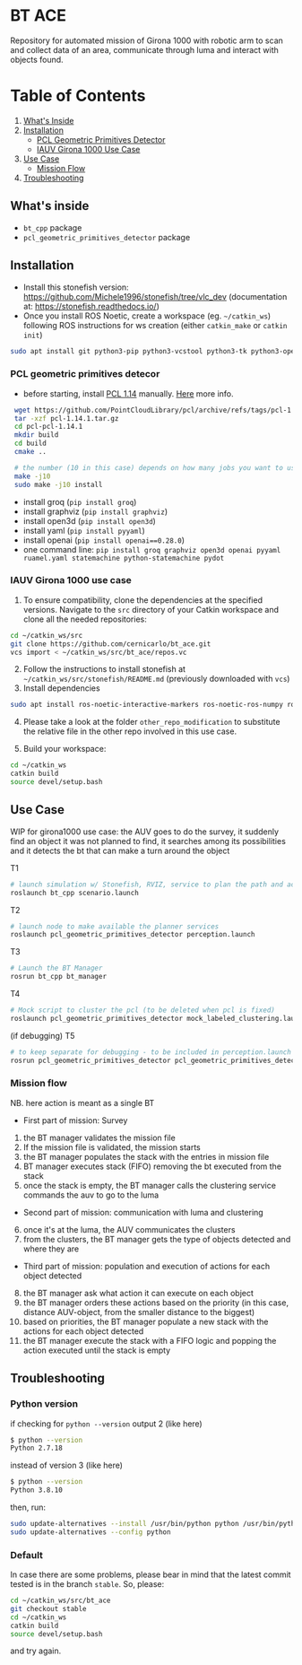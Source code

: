 # BT ACE
Repository for automated mission of Girona 1000 with robotic arm to scan and collect data of an area, communicate through luma and interact with objects found.


# Table of Contents
1. [What's Inside](#whats-inside)
2. [Installation](#installation)
   - [PCL Geometric Primitives Detector](#pcl-geometric-primitives-detector)
   - [IAUV Girona 1000 Use Case](#iauv-girona-1000-use-case)
3. [Use Case](#use-case)
   - [Mission Flow](#mission-flow)
4. [Troubleshooting](#troubleshooting)


## What's inside
<!-- Description packages? -->
- `bt_cpp` package
- `pcl_geometric_primitives_detector` package

## Installation
- Install this stonefish version: https://github.com/Michele1996/stonefish/tree/vlc_dev (documentation at: https://stonefish.readthedocs.io/)
- Once you install ROS Noetic, create a workspace (eg. `~/catkin_ws`) following ROS instructions for ws creation (either `catkin_make` or `catkin init`)

```bash
sudo apt install git python3-pip python3-vcstool python3-tk python3-opencv libusb-1.0-0-dev libfcl-dev
```

### PCL geometric primitives detecor
* before starting, install [PCL 1.14](https://github.com/PointCloudLibrary/pcl/releases/tag/pcl-1.14.1) manually. [Here](https://pcl.readthedocs.io/projects/tutorials/en/latest/compiling_pcl_posix.html) more info.

```bash
 wget https://github.com/PointCloudLibrary/pcl/archive/refs/tags/pcl-1.14.1.tar.gz
 tar -xzf pcl-1.14.1.tar.gz
 cd pcl-pcl-1.14.1
 mkdir build
 cd build
 cmake ..

 # the number (10 in this case) depends on how many jobs you want to use
 make -j10
 sudo make -j10 install
```

<!-- TODO: put this in a requirement.txt file and add the instruction to install them with the version we used -->
* install groq (`pip install groq`)
* install graphviz (`pip install graphviz`)
* install open3d (`pip install open3d`)
* install yaml (`pip install pyyaml`)
* install openai (`pip install openai==0.28.0`)
* one command line: `pip install groq graphviz open3d openai pyyaml ruamel.yaml statemachine python-statemachine pydot`

### IAUV Girona 1000 use case
1. To ensure compatibility, clone the dependencies at the specified versions. Navigate to the `src` directory of your Catkin workspace and clone all the needed repositories:

```bash
cd ~/catkin_ws/src
git clone https://github.com/cernicarlo/bt_ace.git
vcs import < ~/catkin_ws/src/bt_ace/repos.vc
```
2. Follow the instructions to install stonefish at `~/catkin_ws/src/stonefish/README.md` (previously downloaded with `vcs`) 
3. Install dependencies
<!-- TODO: reseolve with this (to be tested in a fresh environment):
```bash
cd ~/catkin_ws
rosdep install --from-paths src --ignore-src -r -y
```
 -->
```bash
sudo apt install ros-noetic-interactive-markers ros-noetic-ros-numpy ros-noetic-joint-trajectory-controller ros-noetic-fcl ros-noetic-velocity-controllers ros-noetic-joint-state-controller ros-noetic-joint-state-publisher-gui ros-noetic-octomap-server ros-noetic-depth-image-proc ros-noetic-octomap-rviz-plugins lm-sensors
```

<!-- This branch is built to work with [iauv_demo](https://github.com/GitSRealpe/iauv_demo/): git clone this repo in the same `~/catkin_ws/src` and follow the instructions provided by the repo. I used this [commit](https://github.com/GitSRealpe/iauv_demo/commit/4848c8fe560a5b6e492adde968dbb2573105e5b6). PTAL at `other_repo_modifications`

I also cloned and built these public repo (some of them may be not relevant for this project):
- [blueprintlab_reachbravo7_manipulator_description](https://bitbucket.org/udg_cirs/blueprintlab_reachbravo7_manipulator_description.git)
- [cola2_core](https://bitbucket.org/iquarobotics/cola2_core.git)
- [cola2_girona1000](https://bitbucket.org/udg_cirs/cola2_girona1000.git)
- [cola2_lib](https://bitbucket.org/iquarobotics/cola2_lib.git)
- [cola2_lib_ros](https://bitbucket.org/iquarobotics/cola2_lib_ros.git)
- [cola2_msgs](https://bitbucket.org/iquarobotics/cola2_msgs.git)
- [cola2_stonefish](https://bitbucket.org/iquarobotics/cola2_stonefish.git)
- [girona1000_description](https://bitbucket.org/udg_cirs/girona1000_description.git)
- [girona_utils](https://github.com/GitSRealpe/girona_utils.git)
- [stonefish](https://github.com/Michele1996/stonefish/tree/vlc_dev)
- [stonefish_ros](https://github.com/Michele1996/stonefish_ros) -->

4. Please take a look at the folder `other_repo_modification` to substitute the relative file in the other repo involved in this use case.

5. Build your workspace:
```bash
cd ~/catkin_ws
catkin build
source devel/setup.bash
```

## Use Case
WIP for girona1000 use case: the AUV goes to do the survey, it suddenly find an object it was not planned to find, it searches among its possibilities and it detects the bt that can make a turn around the object

T1
```bash
# launch simulation w/ Stonefish, RVIZ, service to plan the path and action service to follow the path
roslaunch bt_cpp scenario.launch
```

T2
```bash
# launch node to make available the planner services
roslaunch pcl_geometric_primitives_detector perception.launch
```

T3
```bash
# Launch the BT Manager
rosrun bt_cpp bt_manager
```

T4
```bash
# Mock script to cluster the pcl (to be deleted when pcl is fixed)
roslaunch pcl_geometric_primitives_detector mock_labeled_clustering.launch
```

(if debugging) T5
```bash
# to keep separate for debugging - to be included in perception.launch
rosrun pcl_geometric_primitives_detector pcl_geometric_primitives_detector
```
### Mission flow
NB. here action is meant as a single BT

- First part of mission: Survey
1. the BT manager validates the mission file
2. If the mission file is validated, the mission starts
3. the BT manager populates the stack with the entries in mission file
4. BT manager executes stack (FIFO) removing the bt executed from the stack
5. once the stack is empty, the BT manager calls the clustering service commands the auv to go to the luma

- Second part of mission: communication with luma and clustering
6. once it's at the luma, the AUV communicates the clusters
7. from the clusters, the BT manager gets the type of objects detected and where they are

- Third part of mission: population and execution of actions for each object detected
8. the BT manager ask what action it can execute on each object 
9. the BT manager orders these actions based on the priority (in this case, distance AUV-object, from the smaller distance to the biggest)
10. based on priorities, the BT manager populate a new stack with the actions for each object detected
11. the BT manager execute the stack with a FIFO logic and popping the action executed until the stack is empty

## Troubleshooting

### Python version

if checking for `python --version` output 2 (like here)
```bash
$ python --version
Python 2.7.18

```

instead of version 3 (like here)
```bash
$ python --version
Python 3.8.10

```
then, run:
```bash
sudo update-alternatives --install /usr/bin/python python /usr/bin/python3 1
sudo update-alternatives --config python
```

### Default
In case there are some problems, please bear in mind that the latest commit tested is in the branch `stable`. So, please:

```bash
cd ~/catkin_ws/src/bt_ace
git checkout stable
cd ~/catkin_ws
catkin build
source devel/setup.bash
```

and try again.
